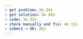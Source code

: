```yaml
---
- get problem: 2m 24s
- get solution: 3m 26s
- code: 3m 32s
- check manually and fix: 4m 11s
- submit → OK: 26s
---
```

